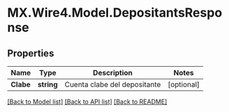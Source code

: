 # MX.Wire4.Model.DepositantsResponse
## Properties

Name | Type | Description | Notes
------------ | ------------- | ------------- | -------------
**Clabe** | **string** | Cuenta clabe del depositante | [optional] 

[[Back to Model list]](../README.md#documentation-for-models) [[Back to API list]](../README.md#documentation-for-api-endpoints) [[Back to README]](../README.md)

